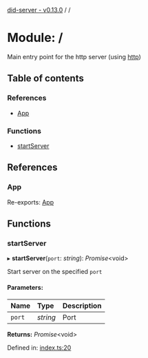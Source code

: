 [did-server - v0.13.0](../README.md) / /

# Module: /

Main entry point for the http server (using [http](https://www.npmjs.com/package/http))

## Table of contents

### References

- [App](_.md#app)

### Functions

- [startServer](_.md#startserver)

## References

### App

Re-exports: [App](../classes/app.app-1.md)

## Functions

### startServer

▸ **startServer**(`port`: *string*): *Promise*<void\>

Start server on the specified `port`

#### Parameters:

Name | Type | Description |
:------ | :------ | :------ |
`port` | *string* | Port    |

**Returns:** *Promise*<void\>

Defined in: [index.ts:20](https://github.com/Puzzlepart/did/blob/dev/server/index.ts#L20)
